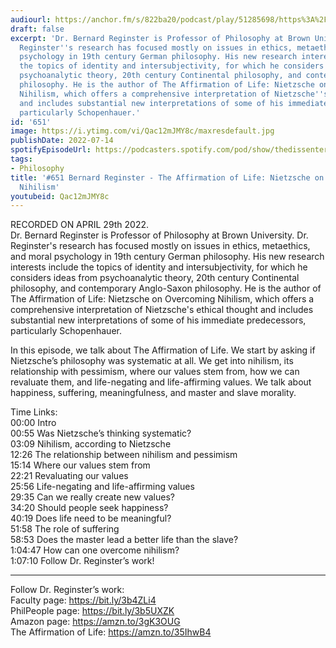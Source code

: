 ```yaml
---
audiourl: https://anchor.fm/s/822ba20/podcast/play/51285698/https%3A%2F%2Fd3ctxlq1ktw2nl.cloudfront.net%2Fstaging%2F2022-3-29%2Fad79b525-cc3c-523d-0a30-da1db2295d7a.m4a
draft: false
excerpt: 'Dr. Bernard Reginster is Professor of Philosophy at Brown University. Dr.
  Reginster''s research has focused mostly on issues in ethics, metaethics, and moral
  psychology in 19th century German philosophy. His new research interests include
  the topics of identity and intersubjectivity, for which he considers ideas from
  psychoanalytic theory, 20th century Continental philosophy, and contemporary Anglo-Saxon
  philosophy. He is the author of The Affirmation of Life: Nietzsche on Overcoming
  Nihilism, which offers a comprehensive interpretation of Nietzsche''s ethical thought
  and includes substantial new interpretations of some of his immediate predecessors,
  particularly Schopenhauer.'
id: '651'
image: https://i.ytimg.com/vi/Qac12mJMY8c/maxresdefault.jpg
publishDate: 2022-07-14
spotifyEpisodeUrl: https://podcasters.spotify.com/pod/show/thedissenter/episodes/651-Bernard-Reginster---The-Affirmation-of-Life-Nietzsche-on-Overcoming-Nihilism-e1hrk82
tags:
- Philosophy
title: '#651 Bernard Reginster - The Affirmation of Life: Nietzsche on Overcoming
  Nihilism'
youtubeid: Qac12mJMY8c
---
```

<div class="timelinks">

RECORDED ON APRIL 29th 2022.  
Dr. Bernard Reginster is Professor of Philosophy at Brown University. Dr. Reginster's research has focused mostly on issues in ethics, metaethics, and moral psychology in 19th century German philosophy. His new research interests include the topics of identity and intersubjectivity, for which he considers ideas from psychoanalytic theory, 20th century Continental philosophy, and contemporary Anglo-Saxon philosophy. He is the author of The Affirmation of Life: Nietzsche on Overcoming Nihilism, which offers a comprehensive interpretation of Nietzsche's ethical thought and includes substantial new interpretations of some of his immediate predecessors, particularly Schopenhauer.

In this episode, we talk about The Affirmation of Life. We start by asking if Nietzsche’s philosophy was systematic at all. We get into nihilism, its relationship with pessimism, where our values stem from, how we can revaluate them, and life-negating and life-affirming values. We talk about happiness, suffering, meaningfulness, and master and slave morality.

Time Links:  
<time>00:00</time> Intro  
<time>00:55</time> Was Nietzsche’s thinking systematic?  
<time>03:09</time> Nihilism, according to Nietzsche  
<time>12:26</time> The relationship between nihilism and pessimism  
<time>15:14</time> Where our values stem from  
<time>22:21</time> Revaluating our values  
<time>25:56</time> Life-negating and life-affirming values  
<time>29:35</time> Can we really create new values?  
<time>34:20</time> Should people seek happiness?  
<time>40:19</time> Does life need to be meaningful?  
<time>51:58</time> The role of suffering  
<time>58:53</time> Does the master lead a better life than the slave?  
<time>1:04:47</time> How can one overcome nihilism?  
<time>1:07:10</time> Follow Dr. Reginster’s work!

---

Follow Dr. Reginster’s work:  
Faculty page: https://bit.ly/3b4ZLi4  
PhilPeople page: https://bit.ly/3b5UXZK  
Amazon page: https://amzn.to/3gK3OUG  
The Affirmation of Life: https://amzn.to/35IhwB4
</div>


